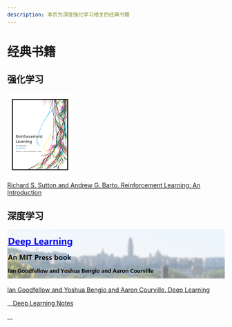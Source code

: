 ```yaml
---
description: 本页为深度强化学习相关的经典书籍
---
```


# 经典书籍

## 强化学习

![](../.gitbook/assets/image%20%28162%29.png)

[Richard S. Sutton and Andrew G. Barto. Reinforcement Learning: An Introduction](http://incompleteideas.net/book/the-book-2nd.html)

## 深度学习

![](../.gitbook/assets/image%20%28158%29.png)

[Ian Goodfellow and Yoshua Bengio and Aaron Courville. Deep Learning](http://www.deeplearningbook.org/)

\_\_[Deep Learning Notes](https://github.com/hijkzzz/deep-learning)





\_\_


